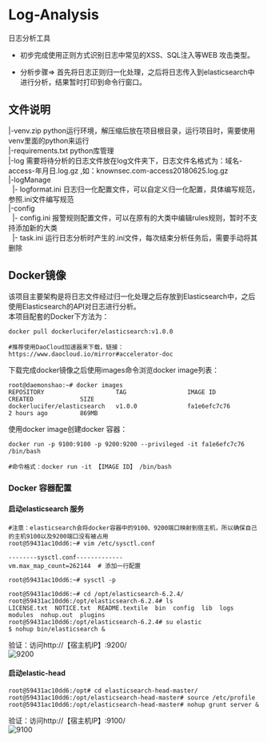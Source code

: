 # Log-Analysis
日志分析工具


* 初步完成使用正则方式识别日志中常见的XSS、SQL注入等WEB 攻击类型。

* 分析步骤=> 首先将日志正则归一化处理，之后将日志传入到elasticsearch中进行分析，结果暂时打印到命令行窗口。

## 文件说明

|-venv.zip    python运行环境，解压缩后放在项目根目录，运行项目时，需要使用venv里面的python来运行<br/>
|-requirements.txt    python库管理<br/>
|-log         需要将待分析的日志文件放在log文件夹下，日志文件名格式为：域名-access-年月日.log.gz ,如：knownsec.com-access20180625.log.gz<br/>
|-logManage<br/> 
&nbsp;&nbsp;|-&nbsp;logformat.ini  日志归一化配置文件，可以自定义归一化配置，具体编写规范，参照.ini文件编写规范<br/>
|-config<br/>
&nbsp;&nbsp;|-&nbsp;config.ini     报警规则配置文件，可以在原有的大类中编辑rules规则，暂时不支持添加新的大类<br/>
&nbsp;&nbsp;|-&nbsp;task.ini       运行日志分析时产生的.ini文件，每次结束分析任务后，需要手动将其删除<br/>

## Docker镜像

该项目主要架构是将日志文件经过归一化处理之后存放到Elasticsearch中，之后使用Elasticsearch的API对日志进行分析。<br>
本项目配套的Docker下方法为：
```shell
docker pull dockerlucifer/elasticsearch:v1.0.0

#推荐使用DaoCloud加速器来下载，链接：https://www.daocloud.io/mirror#accelerator-doc
```
下载完成docker镜像之后使用images命令浏览docker image列表：
```shell
root@daemonshao:~# docker images
REPOSITORY                    TAG                 IMAGE ID            CREATED             SIZE
dockerlucifer/elasticsearch   v1.0.0              fa1e6efc7c76        2 hours ago         869MB
```
使用docker image创建docker 容器：
```shell
docker run -p 9100:9100 -p 9200:9200 --privileged -it fa1e6efc7c76 /bin/bash

#命令格式：docker run -it 【IMAGE ID】 /bin/bash
```

### Docker 容器配置
#### 启动elasticsearch 服务
```shell
#注意：elasticsearch会将docker容器中的9100、9200端口映射到宿主机，所以确保自己的主机9100以及9200端口没有被占用
root@59431ac10dd6:~# vim /etc/sysctl.conf

--------sysctl.conf-------------
vm.max_map_count=262144  # 添加一行配置

root@59431ac10dd6:~# sysctl -p

root@59431ac10dd6:~# cd /opt/elasticsearch-6.2.4/
root@59431ac10dd6:/opt/elasticsearch-6.2.4# ls      
LICENSE.txt  NOTICE.txt  README.textile  bin  config  lib  logs  modules  nohup.out  plugins
root@59431ac10dd6:/opt/elasticsearch-6.2.4# su elastic
$ nohup bin/elasticsearch &
```
验证：访问http://【宿主机IP】:9200/  <br/>
![9200]('9200.png')

#### 启动elastic-head
```shell
root@59431ac10dd6:/opt# cd elasticsearch-head-master/
root@59431ac10dd6:/opt/elasticsearch-head-master# source /etc/profile
root@59431ac10dd6:/opt/elasticsearch-head-master# nohup grunt server &
```
验证：访问http://【宿主机IP】:9100/ <br/>
![9100]('9100.png')

